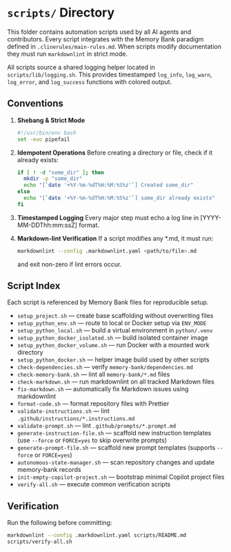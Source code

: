 # `scripts/` Directory

This folder contains automation scripts used by all AI agents and contributors.
Every script integrates with the Memory Bank paradigm defined in
`.clinerules/main-rules.md`.
When scripts modify documentation they must run `markdownlint` in strict mode.

All scripts source a shared logging helper located in `scripts/lib/logging.sh`.
This provides timestamped `log_info`, `log_warn`, `log_error`, and
`log_success` functions with colored output.

## Conventions

1. **Shebang & Strict Mode**

   ```bash
   #!/usr/bin/env bash
   set -euo pipefail
   ```

1. **Idempotent Operations**
   Before creating a directory or file, check if it already exists:

   ```bash
   if [ ! -d "some_dir" ]; then
     mkdir -p "some_dir"
     echo "[`date '+%Y-%m-%dT%H:%M:%S%z'`] Created some_dir"
   else
     echo "[`date '+%Y-%m-%dT%H:%M:%S%z'`] some_dir already exists"
   fi
   ```

1. **Timestamped Logging**
   Every major step must echo a log line in [YYYY-MM-DDThh:mm:ssZ] format.

1. **Markdown-lint Verification**
   If a script modifies any *.md, it must run:

   ```bash
   markdownlint --config .markdownlint.yaml <path/to/file>.md
   ```

   and exit non-zero if lint errors occur.

## Script Index

Each script is referenced by Memory Bank files for reproducible setup.

- `setup_project.sh` — create base scaffolding without overwriting files
- `setup_python_env.sh` — route to local or Docker setup via `ENV_MODE`
- `setup_python_local.sh` — build a virtual environment in `python/.venv`
- `setup_python_docker_isolated.sh` — build isolated container image
- `setup_python_docker_volume.sh` — run Docker with a mounted work directory
- `setup_python_docker.sh` — helper image build used by other scripts
- `check-dependencies.sh` — verify `memory-bank/dependencies.md`
- `check-memory-bank.sh` — lint all `memory-bank/*.md` files
- `check-markdown.sh` — run markdownlint on all tracked Markdown files
- `fix-markdown.sh` — automatically fix Markdown issues using markdownlint
- `format-code.sh` — format repository files with Prettier
- `validate-instructions.sh` — lint `.github/instructions/*.instructions.md`
- `validate-prompt.sh` — lint `.github/prompts/*.prompt.md`
- `generate-instruction-file.sh` — scaffold new instruction templates (use `--force` or `FORCE=yes` to skip overwrite prompts)
- `generate-prompt-file.sh` — scaffold new prompt templates (supports `--force` or `FORCE=yes`)
- `autonomous-state-manager.sh` — scan repository changes and update memory-bank records
- `init-empty-copilot-project.sh` — bootstrap minimal Copilot project files
- `verify-all.sh` — execute common verification scripts

## Verification

Run the following before committing:

```bash
markdownlint --config .markdownlint.yaml scripts/README.md
scripts/verify-all.sh
```
